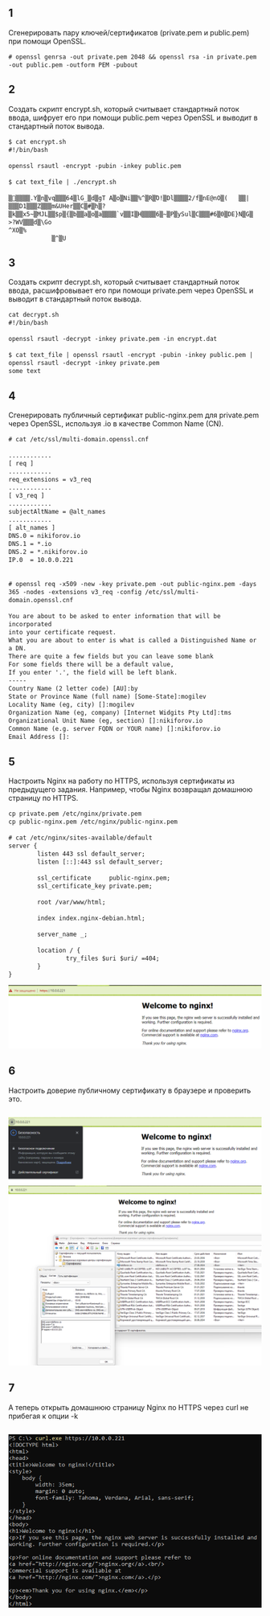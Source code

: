 ## 1

Сгенерировать пару ключей/сертификатов (private.pem и public.pem) при помощи OpenSSL.

```
# openssl genrsa -out private.pem 2048 && openssl rsa -in private.pem -out public.pem -outform PEM -pubout
```


## 2

Создать скрипт encrypt.sh, который считывает стандартный поток ввода, шифрует его при помощи public.pem через OpenSSL и выводит в стандартный поток вывода.

```
$ cat encrypt.sh
#!/bin/bash

openssl rsautl -encrypt -pubin -inkey public.pem

$ cat text_file | ./encrypt.sh

▒΀▒▒▒▒.Y▒n▒vq▒▒▒64▒lG_▒d▒gT A▒o▒Ni▒▒%^▒R▒Ό!▒Dl▒▒▒▒2/f▒nE@nO▒(   ▒▒|▒▒▒D1▒▒▒Z▒▒▒m&UHer▒▒C▒#▒h▒?▒k▒▒x5~▒MJL▒▒$p▒{▒b▒▒a▒o▒a▒▒▒▒`v▒▒Ӏ▒H▒▒▒▒6▒~▒P▒ySul▒C▒▒▒#6▒0▒DE}N▒G▒
>?WV▒▒▒d▒\Go                                                                                                                                                      ^XO▒%
            ▒^▒U
```


## 3

Создать скрипт decrypt.sh, который считывает стандартный поток ввода, расшифровывает его при помощи private.pem через OpenSSL и выводит в стандартный поток вывода.

```
cat decrypt.sh
#!/bin/bash

openssl rsautl -decrypt -inkey private.pem -in encrypt.dat

$ cat text_file | openssl rsautl -encrypt -pubin -inkey public.pem | openssl rsautl -decrypt -inkey private.pem
some text
```

## 4

Сгенерировать публичный сертификат public-nginx.pem для private.pem через OpenSSL, используя <LASTNAME>.io в качестве Common Name (CN).

```
# cat /etc/ssl/multi-domain.openssl.cnf

............
[ req ]
............
req_extensions = v3_req
............
[ v3_req ]
............
subjectAltName = @alt_names
............
[ alt_names ]
DNS.0 = nikiforov.io
DNS.1 = *.io
DNS.2 = *.nikiforov.io
IP.0  = 10.0.0.221


# openssl req -x509 -new -key private.pem -out public-nginx.pem -days 365 -nodes -extensions v3_req -config /etc/ssl/multi-domain.openssl.cnf

You are about to be asked to enter information that will be incorporated
into your certificate request.
What you are about to enter is what is called a Distinguished Name or a DN.
There are quite a few fields but you can leave some blank
For some fields there will be a default value,
If you enter '.', the field will be left blank.
-----
Country Name (2 letter code) [AU]:by
State or Province Name (full name) [Some-State]:mogilev
Locality Name (eg, city) []:mogilev
Organization Name (eg, company) [Internet Widgits Pty Ltd]:tms
Organizational Unit Name (eg, section) []:nikiforov.io
Common Name (e.g. server FQDN or YOUR name) []:nikiforov.io
Email Address []:
```


## 5

Настроить Nginx на работу по HTTPS, используя сертификаты из предыдущего задания. Например, чтобы Nginx возвращал домашнюю страницу по HTTPS.

```
cp private.pem /etc/nginx/private.pem
cp public-nginx.pem /etc/nginx/public-nginx.pem

# cat /etc/nginx/sites-available/default
server {
        listen 443 ssl default_server;
        listen [::]:443 ssl default_server;

        ssl_certificate     public-nginx.pem;
        ssl_certificate_key private.pem;

        root /var/www/html;

        index index.nginx-debian.html;

        server_name _;

        location / {
                try_files $uri $uri/ =404;
        }
}

```
![plot](nginx_ssl.png)


## 6

Настроить доверие публичному сертификату в браузере и проверить это.

```
```
![plot](nginx_ssl_valid.png)
![plot](cert.png)


## 7

А теперь открыть домашнюю страницу Nginx по HTTPS через curl не прибегая к опции -k

```
```
![plot](curl.png)